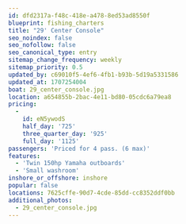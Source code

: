 ```yaml
---
id: dfd2317a-f48c-418e-a478-8ed53ad8550f
blueprint: fishing_charters
title: "29' Center Console"
seo_noindex: false
seo_nofollow: false
seo_canonical_type: entry
sitemap_change_frequency: weekly
sitemap_priority: 0.5
updated_by: c69010f5-4ef6-4fb1-b93b-5d19a5331586
updated_at: 1707254004
boat: 29_center_console.jpg
location: a654855b-2bac-4e11-bd80-05cdc6a79ea8
pricing:
  -
    id: eN5ywodS
    half_day: '725'
    three_quarter_day: '925'
    full_day: '1125'
passengers: 'Priced for 4 pass. (6 max)'
features:
  - 'Twin 150hp Yamaha outboards'
  - 'Small washroom'
inshore_or_offshore: inshore
popular: false
locations: 7625cffe-90d7-4cde-85dd-cc8352ddf0bb
additional_photos:
  - 29_center_console.jpg
---
```

